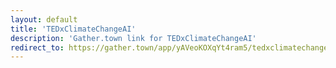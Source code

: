 ```yaml
---
layout: default
title: 'TEDxClimateChangeAI'
description: 'Gather.town link for TEDxClimateChangeAI'
redirect_to: https://gather.town/app/yAVeoKOXqYt4ram5/tedxclimatechangeai
---
```

